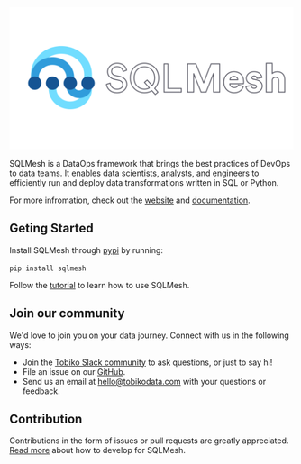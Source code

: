 ![SQLMesh logo](sqlmesh.svg)

SQLMesh is a DataOps framework that brings the best practices of DevOps to data teams. It enables data scientists, analysts, and engineers to efficiently run and deploy data transformations written in SQL or Python.

For more infromation, check out the [website](https://sqlmesh.com) and [documentation](https://sqlmesh.readthedocs.io/en/latest/).

## Geting Started
Install SQLMesh through [pypi](https://pypi.org/project/sqlmesh/) by running:

```pip install sqlmesh```

Follow the [tutorial](https://sqlmesh.readthedocs.io/en/latest/quick_start/) to learn how to use SQLMesh.

## Join our community
We'd love to join you on your data journey. Connect with us in the following ways:

* Join the [Tobiko Slack community](https://join.slack.com/t/tobiko-data/shared_invite/zt-1je7o3xhd-C7~GuZTj0a8xz_uQbTJjHg) to ask questions, or just to say hi!
* File an issue on our [GitHub](https://github.com/TobikoData/sqlmesh/issues/new).
* Send us an email at [hello@tobikodata.com](hello@tobikodata.com) with your questions or feedback.

## Contribution
Contributions in the form of issues or pull requests are greatly appreciated. [Read more](https://sqlmesh.readthedocs.io/en/latest/quick_start/development/) about how to develop for SQLMesh.
